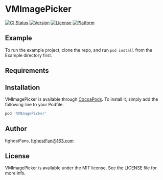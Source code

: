 # VMImagePicker

[![CI Status](https://img.shields.io/travis/ItghostFans/VMImagePicker.svg?style=flat)](https://travis-ci.org/ItghostFans/VMImagePicker)
[![Version](https://img.shields.io/cocoapods/v/VMImagePicker.svg?style=flat)](https://cocoapods.org/pods/VMImagePicker)
[![License](https://img.shields.io/cocoapods/l/VMImagePicker.svg?style=flat)](https://cocoapods.org/pods/VMImagePicker)
[![Platform](https://img.shields.io/cocoapods/p/VMImagePicker.svg?style=flat)](https://cocoapods.org/pods/VMImagePicker)

## Example

To run the example project, clone the repo, and run `pod install` from the Example directory first.

## Requirements

## Installation

VMImagePicker is available through [CocoaPods](https://cocoapods.org). To install
it, simply add the following line to your Podfile:

```ruby
pod 'VMImagePicker'
```

## Author

ItghostFans, ItghostFan@163.com

## License

VMImagePicker is available under the MIT license. See the LICENSE file for more info.
